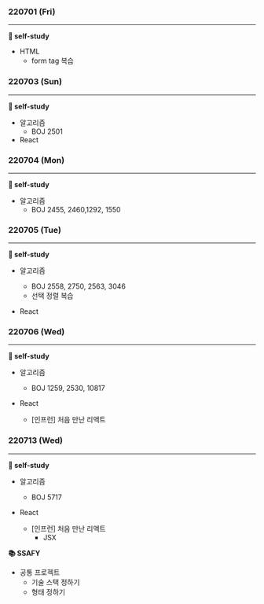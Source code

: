 ### 220701 (Fri)

---

**📒 self-study**

- HTML
  - form tag 복습



### 220703 (Sun)

---

**📒 self-study**

- 알고리즘
  - BOJ 2501
- React



### 220704 (Mon)

---

**📒 self-study**

- 알고리즘
  - BOJ 2455, 2460,1292, 1550



### 220705 (Tue)

---

**📒 self-study**

- 알고리즘
  - BOJ 2558, 2750, 2563, 3046
  - 선택 정렬 복습

- React



### 220706 (Wed)

---

**📒 self-study**

- 알고리즘
  - BOJ 1259, 2530, 10817

- React
  - [인프런] 처음 만난 리액트



### 220713 (Wed)

---

**📒 self-study**

- 알고리즘
  - BOJ 5717

- React
  - [인프런] 처음 만난 리액트
    - JSX



**📚 SSAFY**

- 공통 프로젝트
  - 기술 스택 정하기
  - 형태 정하기
